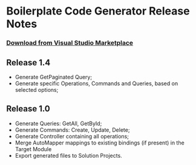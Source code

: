 # Boilerplate Code Generator Release Notes

### [Download from Visual Studio Marketplace](https://marketplace.visualstudio.com/items?itemName=Strongbytes.boilerplate-code-generator)

## Release 1.4
* Generate GetPaginated Query;
* Generate specific Operations, Commands and Queries, based on selected options;

## Release 1.0
* Generate Queries: GetAll, GetById;
* Generate Commands: Create, Update, Delete;
* Generate Controller containing all operations;
* Merge AutoMapper mappings to existing bindings (if present) in the Target Module
* Export generated files to Solution Projects.
